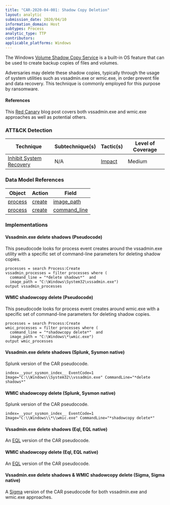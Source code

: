 ```yaml
---
title: "CAR-2020-04-001: Shadow Copy Deletion"
layout: analytic
submission_date: 2020/04/10
information_domain: Host
subtypes: Process
analytic_type: TTP
contributors: 
applicable_platforms: Windows
---
```


The Windows [Volume Shadow Copy Service](https://docs.microsoft.com/en-us/windows-server/storage/file-server/volume-shadow-copy-service) is a built-in OS feature that can be used to create backup copies of files and volumes.

Adversaries may delete these shadow copies, typically through the usage of system utilities such as vssadmin.exe or wmic.exe, in order prevent file and data recovery. This technique is commonly employed for this purpose by ransomware. 

#### References
This [Red Canary](https://redcanary.com/blog/its-all-fun-and-games-until-ransomware-deletes-the-shadow-copies/) blog post covers both vssadmin.exe and wmic.exe approaches as well as potential others.


### ATT&CK Detection

|Technique|Subtechnique(s)|Tactic(s)|Level of Coverage|
|---|---|---|---|
|[Inhibit System Recovery](https://attack.mitre.org/beta/techniques/T1490/)|N/A|[Impact](https://attack.mitre.org/beta/tactics/TA0040/)|Medium|

### Data Model References

|Object|Action|Field|
|---|---|---|
|[process](/data_model/process) | [create](/data_model/process#create) | [image_path](/data_model/process#image_path) |
|[process](/data_model/process) | [create](/data_model/process#create) | [command_line](/data_model/process#command_line) |


### Implementations

#### Vssadmin.exe delete shadows (Pseudocode)


This pseudocode looks for process event creates around the vssadmin.exe utility with a specific set of command-line parameters for deleting shadow copies.


```
processes = search Process:Create
vssadmin_processes = filter processes where (
  command_line = "*delete shadows*"  and
  image_path = "C:\Windows\System32\vssadmin.exe")
output vssadmin_processes
```


#### WMIC shadowcopy delete (Pseudocode)


This pseudocode looks for process event creates around wmic.exe with a specific set of command-line parameters for deleting shadow copies.


```
processes = search Process:Create
wmic_processes = filter processes where (
  command_line = "*shadowcopy delete*"  and
  image_path = "C:\Windows\*\wmic.exe")
output wmic_processes
```


#### Vssadmin.exe delete shadows (Splunk, Sysmon native)


Splunk version of the CAR pseudocode.


```
index=__your_sysmon_index__ EventCode=1 Image="C:\\Windows\\System32\\vssadmin.exe" CommandLine="*delete shadows*"
```


#### WMIC shadowcopy delete (Splunk, Sysmon native)


Splunk version of the CAR pseudocode.


```
index=__your_sysmon_index__ EventCode=1 Image="C:\\Windows\\*\\wmic.exe" CommandLine="*shadowcopy delete*"
```


#### Vssadmin.exe delete shadows (Eql, EQL native)


An [EQL](https://eqllib.readthedocs.io/en/latest/analytics/d3a327b6-c517-43f2-8e97-1f06b7370705.html) version of the CAR pseudocode.



#### WMIC shadowcopy delete (Eql, EQL native)


An [EQL](https://eqllib.readthedocs.io/en/latest/analytics/7163f069-a756-4edc-a9f2-28546dcb04b0.html) version of the CAR pseudocode.



#### Vssadmin.exe delete shadows & WMIC shadowcopy delete (Sigma, Sigma native)


A [Sigma](https://github.com/Neo23x0/sigma/blob/master/rules/windows/process_creation/win_shadow_copies_deletion.yml) version of the CAR pseudocode for both vssadmin.exe and wmic.exe approaches.





